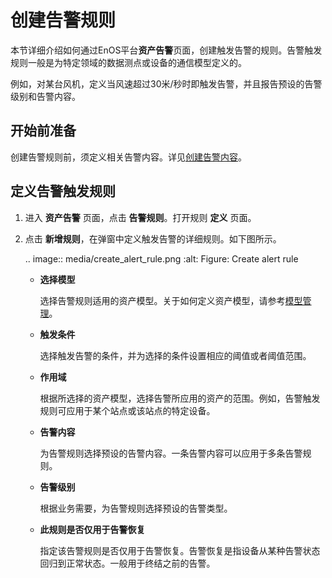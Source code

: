# 创建告警规则

本节详细介绍如何通过EnOS平台**资产告警**页面，创建触发告警的规则。告警触发规则一般是为特定领域的数据测点或设备的通信模型定义的。

例如，对某台风机，定义当风速超过30米/秒时即触发告警，并且报告预设的告警级别和告警内容。

## 开始前准备

创建告警规则前，须定义相关告警内容。详见[创建告警内容](create_alert_content)。

## 定义告警触发规则

1. 进入 **资产告警** 页面，点击 **告警规则**。打开规则 **定义** 页面。

2. 点击 **新增规则**，在弹窗中定义触发告警的详细规则。如下图所示。

   .. image:: media/create_alert_rule.png
      :alt: Figure: Create alert rule

   - **选择模型**

     选择告警规则适用的资产模型。关于如何定义资产模型，请参考[模型管理](../model/model_overview)。

   - **触发条件**

     选择触发告警的条件，并为选择的条件设置相应的阈值或者阈值范围。

   - **作用域**

     根据所选择的资产模型，选择告警所应用的资产的范围。例如，告警触发规则可应用于某个站点或该站点的特定设备。

   - **告警内容**

     为告警规则选择预设的告警内容。一条告警内容可以应用于多条告警规则。

   - **告警级别**

      根据业务需要，为告警规则选择预设的告警类型。

   - **此规则是否仅用于告警恢复**

     指定该告警规则是否仅用于告警恢复。告警恢复是指设备从某种告警状态回归到正常状态。一般用于终结之前的告警。
